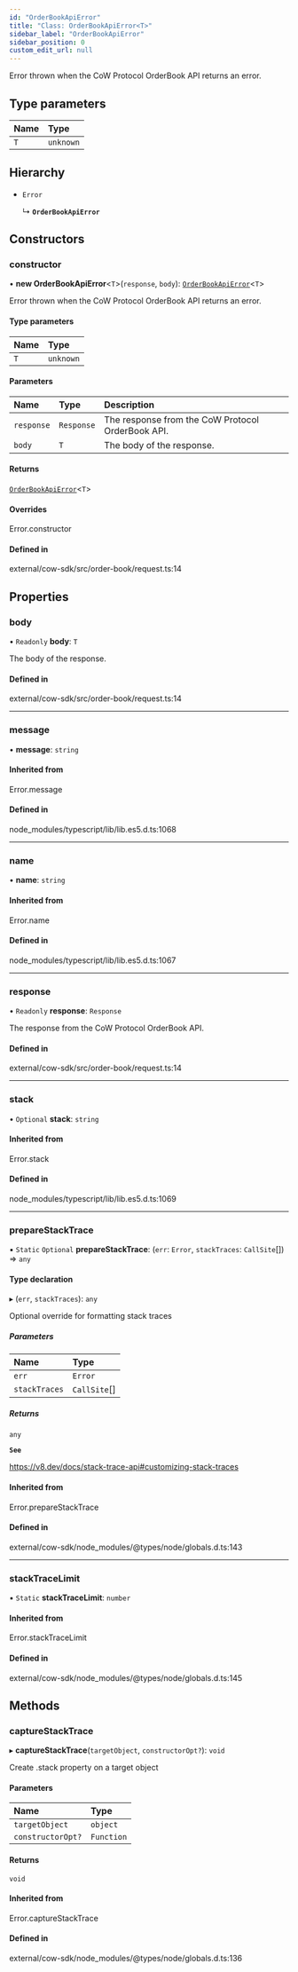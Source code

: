 ```yaml
---
id: "OrderBookApiError"
title: "Class: OrderBookApiError<T>"
sidebar_label: "OrderBookApiError"
sidebar_position: 0
custom_edit_url: null
---
```


Error thrown when the CoW Protocol OrderBook API returns an error.

## Type parameters

| Name | Type |
| :------ | :------ |
| `T` | `unknown` |

## Hierarchy

- `Error`

  ↳ **`OrderBookApiError`**

## Constructors

### constructor

• **new OrderBookApiError**<`T`\>(`response`, `body`): [`OrderBookApiError`](OrderBookApiError.md)<`T`\>

Error thrown when the CoW Protocol OrderBook API returns an error.

#### Type parameters

| Name | Type |
| :------ | :------ |
| `T` | `unknown` |

#### Parameters

| Name | Type | Description |
| :------ | :------ | :------ |
| `response` | `Response` | The response from the CoW Protocol OrderBook API. |
| `body` | `T` | The body of the response. |

#### Returns

[`OrderBookApiError`](OrderBookApiError.md)<`T`\>

#### Overrides

Error.constructor

#### Defined in

external/cow-sdk/src/order-book/request.ts:14

## Properties

### body

• `Readonly` **body**: `T`

The body of the response.

#### Defined in

external/cow-sdk/src/order-book/request.ts:14

___

### message

• **message**: `string`

#### Inherited from

Error.message

#### Defined in

node_modules/typescript/lib/lib.es5.d.ts:1068

___

### name

• **name**: `string`

#### Inherited from

Error.name

#### Defined in

node_modules/typescript/lib/lib.es5.d.ts:1067

___

### response

• `Readonly` **response**: `Response`

The response from the CoW Protocol OrderBook API.

#### Defined in

external/cow-sdk/src/order-book/request.ts:14

___

### stack

• `Optional` **stack**: `string`

#### Inherited from

Error.stack

#### Defined in

node_modules/typescript/lib/lib.es5.d.ts:1069

___

### prepareStackTrace

▪ `Static` `Optional` **prepareStackTrace**: (`err`: `Error`, `stackTraces`: `CallSite`[]) => `any`

#### Type declaration

▸ (`err`, `stackTraces`): `any`

Optional override for formatting stack traces

##### Parameters

| Name | Type |
| :------ | :------ |
| `err` | `Error` |
| `stackTraces` | `CallSite`[] |

##### Returns

`any`

**`See`**

https://v8.dev/docs/stack-trace-api#customizing-stack-traces

#### Inherited from

Error.prepareStackTrace

#### Defined in

external/cow-sdk/node_modules/@types/node/globals.d.ts:143

___

### stackTraceLimit

▪ `Static` **stackTraceLimit**: `number`

#### Inherited from

Error.stackTraceLimit

#### Defined in

external/cow-sdk/node_modules/@types/node/globals.d.ts:145

## Methods

### captureStackTrace

▸ **captureStackTrace**(`targetObject`, `constructorOpt?`): `void`

Create .stack property on a target object

#### Parameters

| Name | Type |
| :------ | :------ |
| `targetObject` | `object` |
| `constructorOpt?` | `Function` |

#### Returns

`void`

#### Inherited from

Error.captureStackTrace

#### Defined in

external/cow-sdk/node_modules/@types/node/globals.d.ts:136
